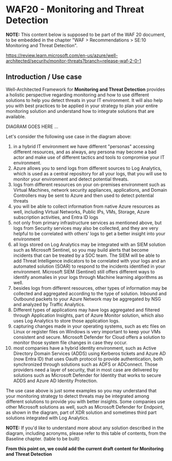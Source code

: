 # WAF20 - Monitoring and Threat Detection

**NOTE:** 
This content below is supposed to be part of the WAF 20 document, to be embedded in the chapter "WAF > Recommendations > SE:10 Monitoring and Threat Detection".

https://review.learn.microsoft.com/en-us/azure/well-architected/security/monitor-threats?branch=release-waf-2-0-1

## Introduction / Use case

Well-Architected Framework for **Monitoring and Threat Detection** provides a holistic perspective regarding monitoring and how to use different solutions to help you detect threats in your IT environment. It will also help you with best practices to be applied in your strategy to plan your entire monitoring solution and understand how to integrate solutions that are available.

DIAGRAM GOES HERE ...

Let's consider the following use case in the diagram above:

1. in a hybrid IT environment we have different "personas" accessing different resources, and as always, any persona may become a bad actor and make use of different tactics and tools to compromise your IT environment.
2. Azure allows you to send logs from different sources to Log Analytics, which is used as a central repository for all your logs, that you will use to monitor your environment and detect potential threats.
3. logs from different resources on your on-premises environment such as Virtual Machines, network security appliances, applications, and Domain Controllers may be sent to Azure and then used to detect potential threats
4. you will be able to collect information from native Azure resources as well, including Virtual Networks, Public IPs, VMs, Storage, Azure subscription activities, and Entra ID logs
5. not only from primary infrastructure services as mentioned above, but logs from Security services may also be collected, and they are very helpful to be correlated with others' logs to get a better insight into your environment
6. all logs stored on Log Analytics may be integrated with an SIEM solution such as Microsoft Sentinel, so you may build alerts that become incidents that can be treated by a SOC team. The SIEM will be able to add Threat Intelligence indicators to be correlated with your logs and an automated solution (SOAR) to respond to the incidents identified in your environment. Microsoft SIEM (Sentinel) still offers different ways to identify anomalies in your logs through Machine learning algorithms as well.
7. besides logs from different resources, other types of information may be collected and aggregated according to the type of solution. Inbound and Outbound packets to your Azure Network may be aggregated by NSG and analyzed by Traffic Analytics.
8. Different types of applications may have logs aggregated and filtered through Application Insights, part of Azure Monitor solution, which also uses Log Analytics to store those application logs.
9. capturing changes made in your operating systems, such as etc files on Linux or register files on Windows is very important to keep your VMs consistent and secure. Microsoft Defender for Cloud offers a solution to monitor those system file changes in case they occur.
10. most companies have a hybrid identity environment, such as Active Directory Domain Services (ADDS) using Kerberos tickets and Azure AD (now Entra ID) that uses Oauth protocol to provide authentication, both synchronized through solutions such as ADFS or ADConnect. Those providers need a layer of security, that in most case are delivered by solutions such as Microsoft Defender for Identity that works to secure ADDS and Azure AD Identity Protection.

The use case above is just some examples so you may understand that your monitoring strategy to detect threats may be integrated among different solutions to provide you with better insights.
Some companies use other Microsoft solutions as well, such as Microsoft Defender for Endpoint, as shown in the diagram, part of XDR solution and sometimes third part solutions integrated with Log Analytics.



**NOTE:**
If you'd like to understand more about any solution described in the diagram, including acronyms, please refer to this table of contents, from the Baseline chapter.
(table to be built)

**From this point on, we could add the current draft content for Monitoring and Threat Detection**
